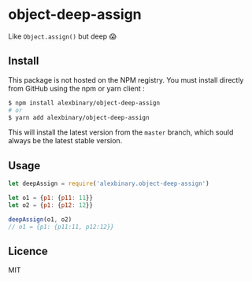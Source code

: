 # object-deep-assign

Like `Object.assign()` but deep 😱

## Install

This package is not hosted on the NPM registry.
You must install directly from GitHub using the npm or yarn client :

```bash
$ npm install alexbinary/object-deep-assign
# or
$ yarn add alexbinary/object-deep-assign
```

This will install the latest version from the `master` branch, which sould always be the latest stable version.

## Usage

```javascript
let deepAssign = require('alexbinary.object-deep-assign')

let o1 = {p1: {p11: 11}}
let o2 = {p1: {p12: 12}}

deepAssign(o1, o2)
// o1 = {p1: {p11:11, p12:12}}
```

## Licence

MIT
